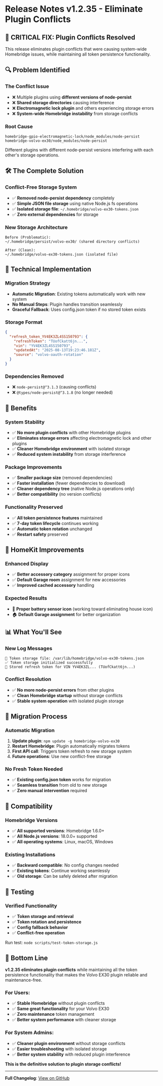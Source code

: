 # Release Notes v1.2.35 - Eliminate Plugin Conflicts

## 🚨 **CRITICAL FIX: Plugin Conflicts Resolved**

This release eliminates plugin conflicts that were causing system-wide Homebridge issues, while maintaining all token persistence functionality.

## 🔍 **Problem Identified**

### **The Conflict Issue**
- ❌ Multiple plugins using **different versions of node-persist**
- ❌ **Shared storage directories** causing interference
- ❌ **Electromagnetic lock plugin** and others experiencing storage errors
- ❌ **System-wide Homebridge instability** from storage conflicts

### **Root Cause**
```
homebridge-gpio-electromagnetic-lock/node_modules/node-persist
homebridge-volvo-ex30/node_modules/node-persist
```
Different plugins with different node-persist versions interfering with each other's storage operations.

## 🛠️ **The Complete Solution**

### **Conflict-Free Storage System**
- ✅ **Removed node-persist dependency** completely
- ✅ **Simple JSON file storage** using native Node.js fs operations
- ✅ **Isolated storage file**: `~/.homebridge/volvo-ex30-tokens.json`
- ✅ **Zero external dependencies** for storage

### **New Storage Architecture**
```
Before (Problematic):
~/.homebridge/persist/volvo-ex30/ (shared directory conflicts)

After (Clean):
~/.homebridge/volvo-ex30-tokens.json (isolated file)
```

## 🔧 **Technical Implementation**

### **Migration Strategy**
- **Automatic Migration**: Existing tokens automatically work with new system
- **No Manual Steps**: Plugin handles transition seamlessly
- **Graceful Fallback**: Uses config.json token if no stored token exists

### **Storage Format**
```json
{
  "refresh_token_YV4EK3ZL4SS150793": {
    "refreshToken": "TUofCkatt6jn...",
    "vin": "YV4EK3ZL4SS150793",
    "updatedAt": "2025-08-13T19:23:46.181Z",
    "source": "volvo-oauth-rotation"
  }
}
```

### **Dependencies Removed**
- ❌ `node-persist@^3.1.3` (causing conflicts)
- ❌ `@types/node-persist@^3.1.8` (no longer needed)

## 🎯 **Benefits**

### **System Stability**
- ✅ **No more plugin conflicts** with other Homebridge plugins
- ✅ **Eliminates storage errors** affecting electromagnetic lock and other plugins
- ✅ **Cleaner Homebridge environment** with isolated storage
- ✅ **Reduced system instability** from storage interference

### **Package Improvements**
- ✅ **Smaller package size** (removed dependencies)
- ✅ **Faster installation** (fewer dependencies to download)
- ✅ **Cleaner dependency tree** (native Node.js operations only)
- ✅ **Better compatibility** (no version conflicts)

### **Functionality Preserved**
- ✅ **All token persistence features** maintained
- ✅ **7-day token lifecycle** continues working
- ✅ **Automatic token rotation** unchanged
- ✅ **Restart safety** preserved

## 🚀 **HomeKit Improvements**

### **Enhanced Display**
- ✅ **Better accessory category** assignment for proper icons
- ✅ **Default Garage room** assignment for new accessories
- ✅ **Improved cached accessory** handling

### **Expected Results**
- 🔋 **Proper battery sensor icon** (working toward eliminating house icon)
- 🏠 **Default Garage assignment** for better organization

## 📊 **What You'll See**

### **New Log Messages**
```
💾 Token storage file: /var/lib/homebridge/volvo-ex30-tokens.json
✅ Token storage initialized successfully
💾 Stored refresh token for VIN YV4EK3ZL... (TUofCkatt6jn...)
```

### **Conflict Resolution**
- ✅ **No more node-persist errors** from other plugins
- ✅ **Clean Homebridge startup** without storage conflicts
- ✅ **Stable system operation** with isolated plugin storage

## 🔄 **Migration Process**

### **Automatic Migration**
1. **Update plugin**: `npm update -g homebridge-volvo-ex30`
2. **Restart Homebridge**: Plugin automatically migrates tokens
3. **First API call**: Triggers token refresh to new storage system
4. **Future operations**: Use new conflict-free storage

### **No Fresh Token Needed**
- ✅ **Existing config.json token** works for migration
- ✅ **Seamless transition** from old to new storage
- ✅ **Zero manual intervention** required

## 🎯 **Compatibility**

### **Homebridge Versions**
- ✅ **All supported versions**: Homebridge 1.6.0+
- ✅ **All Node.js versions**: 18.0.0+ supported
- ✅ **All operating systems**: Linux, macOS, Windows

### **Existing Installations**
- ✅ **Backward compatible**: No config changes needed
- ✅ **Existing tokens**: Continue working seamlessly
- ✅ **Old storage**: Can be safely deleted after migration

## 🧪 **Testing**

### **Verified Functionality**
- ✅ **Token storage and retrieval**
- ✅ **Token rotation and persistence**
- ✅ **Config fallback behavior**
- ✅ **Conflict-free operation**

Run test: `node scripts/test-token-storage.js`

## 🎉 **Bottom Line**

**v1.2.35 eliminates plugin conflicts** while maintaining all the token persistence functionality that makes the Volvo EX30 plugin reliable and maintenance-free.

### **For Users:**
- ✅ **Stable Homebridge** without plugin conflicts
- ✅ **Same great functionality** for your Volvo EX30
- ✅ **Zero maintenance** token management
- ✅ **Better system performance** with cleaner storage

### **For System Admins:**
- ✅ **Cleaner plugin environment** without storage conflicts
- ✅ **Easier troubleshooting** with isolated storage
- ✅ **Better system stability** with reduced plugin interference

**This is the definitive solution to plugin storage conflicts!**

---

**Full Changelog**: [View on GitHub](https://github.com/jcfield-boop/homebridge-volvoEX30/blob/main/CHANGELOG.md#1235---2025-08-13)